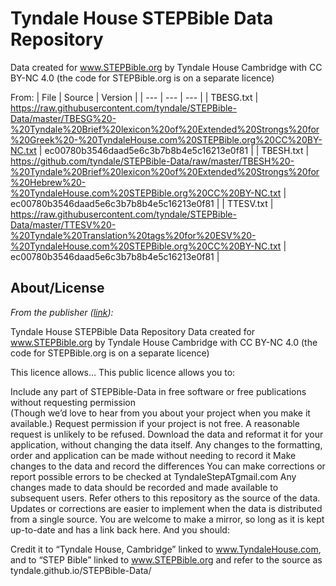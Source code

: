 # Tyndale House STEPBible Data Repository

Data created for www.STEPBible.org by Tyndale House Cambridge with CC BY-NC 4.0
(the code for STEPBible.org is on a separate licence)

From:
| File | Source | Version |
| --- | --- | --- |
| TBESG.txt | https://raw.githubusercontent.com/tyndale/STEPBible-Data/master/TBESG%20-%20Tyndale%20Brief%20lexicon%20of%20Extended%20Strongs%20for%20Greek%20-%20TyndaleHouse.com%20STEPBible.org%20CC%20BY-NC.txt | ec00780b3546daad5e6c3b7b8b4e5c16213e0f81 |
| TBESH.txt | https://github.com/tyndale/STEPBible-Data/raw/master/TBESH%20-%20Tyndale%20Brief%20lexicon%20of%20Extended%20Strongs%20for%20Hebrew%20-%20TyndaleHouse.com%20STEPBible.org%20CC%20BY-NC.txt | ec00780b3546daad5e6c3b7b8b4e5c16213e0f81 |
| TTESV.txt | https://raw.githubusercontent.com/tyndale/STEPBible-Data/master/TTESV%20-%20Tyndale%20Translation%20tags%20for%20ESV%20-%20TyndaleHouse.com%20STEPBible.org%20CC%20BY-NC.txt | ec00780b3546daad5e6c3b7b8b4e5c16213e0f81 |

## About/License

*From the publisher ([link](https://tyndale.github.io/STEPBible-Data/)):*

Tyndale House STEPBible Data Repository
Data created for www.STEPBible.org by Tyndale House Cambridge with CC BY-NC 4.0
(the code for STEPBible.org is on a separate licence)

This licence allows…
This public licence allows you to:

Include any part of STEPBible-Data in free software or free publications without requesting permission  
(Though we’d love to hear from you about your project when you make it available.)
Request permission if your project is not free. A reasonable request is unlikely to be refused.
Download the data and reformat it for your application, without changing the data itself.
Any changes to the formatting, order and application can be made without needing to record it
Make changes to the data and record the differences
You can make corrections or report possible errors to be checked at TyndaleStepATgmail.com Any changes made to data should be recorded and made available to subsequent users.
Refer others to this repository as the source of the data.
Updates or corrections are easier to implement when the data is distributed from a single source. You are welcome to make a mirror, so long as it is kept up-to-date and has a link back here.
And you should:

Credit it to “Tyndale House, Cambridge” linked to www.TyndaleHouse.com,
and to “STEP Bible” linked to www.STEPBible.org
and refer to the source as tyndale.github.io/STEPBible-Data/